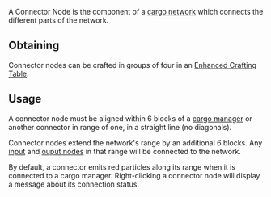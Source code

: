 A Connector Node is the component of a [cargo network](https://github.com/Slimefun/Slimefun4/wiki/Cargo-Management) which connects the different parts of the network.

## Obtaining
Connector nodes can be crafted in groups of four in an [Enhanced Crafting Table](https://github.com/Slimefun/Slimefun4/wiki/Enhanced-Crafting-Table).

## Usage
A connector node must be aligned within 6 blocks of a [cargo manager](https://github.com/Slimefun/Slimefun4/wiki/Cargo-Manager) or another connector in range of one, in a straight line (no diagonals).

Connector nodes extend the network's range by an additional 6 blocks. Any [input](https://github.com/Slimefun/Slimefun4/wiki/Input-Node) and [ouput nodes](https://github.com/Slimefun/Slimefun4/wiki/Output-Node) in that range will be connected to the network.

By default, a connector emits red particles along its range when it is connected to a cargo manager. Right-clicking a connector node will display a message about its connection status.
